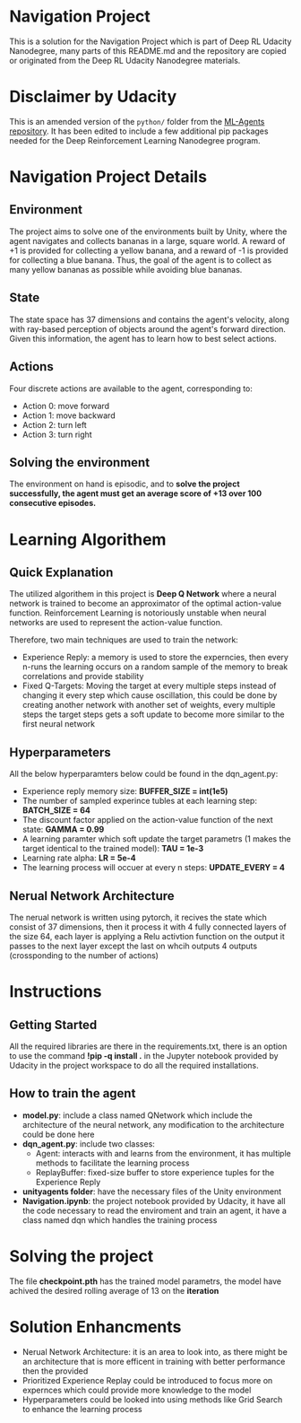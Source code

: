 # Navigation Project 

This is a solution for the Navigation Project which is part of Deep RL Udacity Nanodegree, many parts of this README.md and the repository are copied or originated from the Deep RL Udacity Nanodegree materials.

# Disclaimer by Udacity

This is an amended version of the `python/` folder from the [ML-Agents repository](https://github.com/Unity-Technologies/ml-agents).  It has been edited to include a few additional pip packages needed for the Deep Reinforcement Learning Nanodegree program.

# Navigation Project Details
## Environment
The project aims to solve one of the environments built by Unity, where the agent navigates and collects bananas in a large, square world.
A reward of +1 is provided for collecting a yellow banana, and a reward of -1 is provided for collecting a blue banana. 
Thus, the goal of the agent is to collect as many yellow bananas as possible while avoiding blue bananas.
## State
The state space has 37 dimensions and contains the agent's velocity, along with ray-based perception of objects around the agent's forward direction.
Given this information, the agent has to learn how to best select actions.
## Actions
Four discrete actions are available to the agent, corresponding to:
-  Action 0: move forward
-  Action 1: move backward
-  Action 2: turn left
-  Action 3: turn right
## Solving the environment
The environment on hand is episodic, and to **solve the project successfully, the agent must get an average score of +13 over 100 consecutive episodes.**

# Learning Algorithem
## Quick Explanation
The utilized algorithem in this project is **Deep Q Network** where a neural network is trained to become an approximator of the optimal action-value function. Reinforcement Learning is notoriously unstable when neural networks are used to represent the action-value function.

Therefore, two main techniques are used to train the network:
-  Experience Reply: a memory is used to store the experncies, then every n-runs the learning occurs on a random sample of the memory to break correlations and provide stability
-  Fixed Q-Targets: Moving the target at every multiple steps instead of changing it every step which cause oscillation, this could be done by creating another network with another set of weights, every multiple steps the target steps gets a soft update to become more similar to the first neural network

## Hyperparameters
All the below hyperparamters below could be found in the dqn_agent.py:
- Experience reply memory size: **BUFFER_SIZE = int(1e5)**
- The number of sampled experince tubles at each learning step: **BATCH_SIZE = 64**
- The discount factor applied on the action-value function of the next state: **GAMMA = 0.99**
- A learning paramter which soft update the target parametrs (1 makes the target identical to the trained model): **TAU = 1e-3**
- Learning rate alpha: **LR = 5e-4**
- The learning process will occuer at every n steps: **UPDATE_EVERY = 4**

## Nerual Network Architecture
The nerual network is written using pytorch, it recives the state which consist of 37 dimensions, then it process it with 4 fully connected layers of the size 64, each layer is applying a Relu activtion function on the output it passes to the next layer except the last on whcih outputs 4 outputs (crossponding to the number of actions)

# Instructions
## Getting Started

All the required libraries are there in the requirements.txt, there is an option to use the command **!pip -q install .** in the Jupyter notebook provided by Udacity in the 
project workspace to do all the required installations. 

## How to train the agent
- **model.py**: include a class named QNetwork which include the architecture of the neural network, any modification to the architecture could be done here
- **dqn_agent.py**: include two classes:
  - Agent: interacts with and learns from the environment, it has multiple methods to facilitate the learning process
  - ReplayBuffer: fixed-size buffer to store experience tuples for the Experience Reply
- **unityagents folder**: have the necessary files of the Unity environment
- **Navigation.ipynb**: the project notebook provided by Udacity, it have all the code necessary to read the enviroment and train an agent, it have a class named dqn which handles the training process

# Solving the project
The file **checkpoint.pth** has the trained model parametrs, the model have achived the desired rolling average of 13 on the **iteration**

# Solution Enhancments
- Nerual Network Architecture: it is an area to look into, as there might be an architecture that is more efficent in training with better performance then the provided
- Prioritized Experience Replay could be introduced to focus more on expernces which could provide more knowledge to the model
- Hyperparameters could be looked into using methods like Grid Search to enhance the learning process
